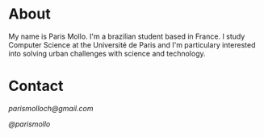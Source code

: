 # About
My name is Paris Mollo. I'm a brazilian student based in France. I study Computer Science at the Université de Paris and I'm particulary interested into solving urban challenges with science and technology. 
# Contact 
_parismolloch@gmail.com_ 

_@parismollo_
